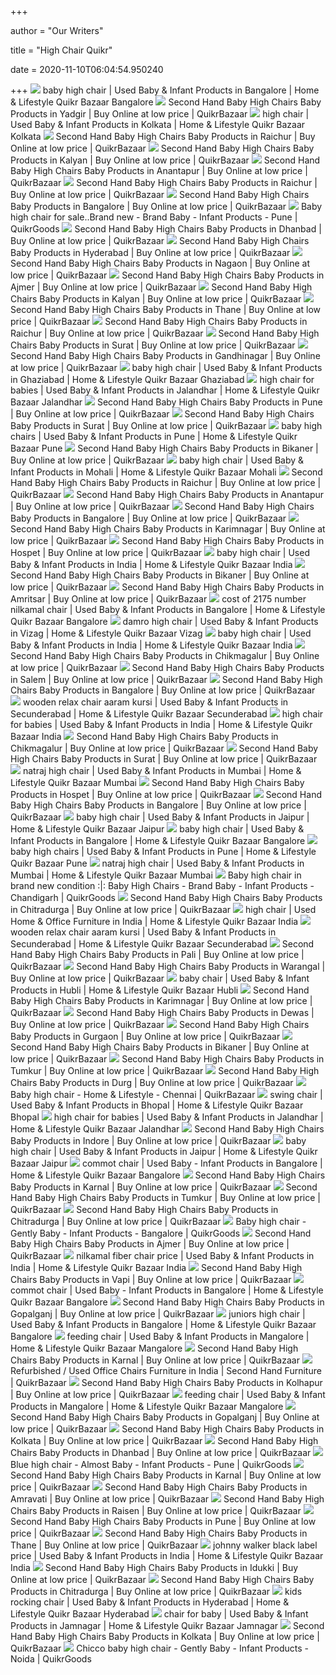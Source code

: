 +++
        
author = "Our Writers"
        
title = "High Chair Quikr"
        
date = 2020-11-10T06:04:54.950240
        
+++
[ ![](https://teja8.kuikr.com/i4/20200801/Fisher-price-baby-high-chair-VB201705171774173-ak_LWBP1050753489-1596255941.jpeg)](https://teja8.kuikr.com/i4/20200801/Fisher-price-baby-high-chair-VB201705171774173-ak_LWBP1050753489-1596255941.jpeg) baby high chair | Used Baby & Infant Products in Bangalore | Home &  Lifestyle Quikr Bazaar Bangalore
[ ![](https://teja8.kuikr.com/i4/20200305/Branded--LuvLap-high-chair-VB201705171774173-ak_LWBP1494141456-1583348311.png)](https://teja8.kuikr.com/i4/20200305/Branded--LuvLap-high-chair-VB201705171774173-ak_LWBP1494141456-1583348311.png) Second Hand Baby High Chairs Baby Products in Yadgir | Buy Online at low  price | QuikrBazaar
[ ![](https://teja8.kuikr.com/i4/20200725/Mothercare-High-Chair-VB201705171774173-ak_LWBP2128438521-1595660432.jpeg)](https://teja8.kuikr.com/i4/20200725/Mothercare-High-Chair-VB201705171774173-ak_LWBP2128438521-1595660432.jpeg) high chair | Used Baby & Infant Products in Kolkata | Home & Lifestyle Quikr  Bazaar Kolkata
[ ![](https://teja8.kuikr.com/i6/20200720/baby-highchair-and-carseat-as-a-combo-VB201705171774173-ak_WBP862162754-1595263082.png)](https://teja8.kuikr.com/i6/20200720/baby-highchair-and-carseat-as-a-combo-VB201705171774173-ak_WBP862162754-1595263082.png) Second Hand Baby High Chairs Baby Products in Raichur | Buy Online at low  price | QuikrBazaar
[ ![](https://teja8.kuikr.com/i6/20191023/Chico-high-Chair-for-kids-VB201705171774173-ak_LWBP840690893-1571849804.png)](https://teja8.kuikr.com/i6/20191023/Chico-high-Chair-for-kids-VB201705171774173-ak_LWBP840690893-1571849804.png) Second Hand Baby High Chairs Baby Products in Kalyan | Buy Online at low  price | QuikrBazaar
[ ![](https://teja8.kuikr.com/i5/20200121/Baby-Chicco-high-chair-for-feeding-in-perfect-condition-VB201705171774173-ak_LWBP161027134-1579590711.jpeg)](https://teja8.kuikr.com/i5/20200121/Baby-Chicco-high-chair-for-feeding-in-perfect-condition-VB201705171774173-ak_LWBP161027134-1579590711.jpeg) Second Hand Baby High Chairs Baby Products in Anantapur | Buy Online at low  price | QuikrBazaar
[ ![](https://teja8.kuikr.com/i6/20200722/R-for-Rabbit-brand-kids-high-chair-VB201705171774173-ak_LWBP379480718-1595408858.png)](https://teja8.kuikr.com/i6/20200722/R-for-Rabbit-brand-kids-high-chair-VB201705171774173-ak_LWBP379480718-1595408858.png) Second Hand Baby High Chairs Baby Products in Raichur | Buy Online at low  price | QuikrBazaar
[ ![](https://teja8.kuikr.com/i4/20201011/fisherprice-high-chair-with-6-height-position-and-3-incline-position-VB201705171774173-ak_LWBP1143272646-1602394632.jpeg)](https://teja8.kuikr.com/i4/20201011/fisherprice-high-chair-with-6-height-position-and-3-incline-position-VB201705171774173-ak_LWBP1143272646-1602394632.jpeg) Second Hand Baby High Chairs Baby Products in Bangalore | Buy Online at low  price | QuikrBazaar
[ ![](https://teja8.kuikr.com/i6/20201008/Baby-high-chair-for-saleBrand-new-VB201705171774173-ak_LWBP1765454354-1602142844_lg.jpeg)](https://teja8.kuikr.com/i6/20201008/Baby-high-chair-for-saleBrand-new-VB201705171774173-ak_LWBP1765454354-1602142844_lg.jpeg) Baby high chair for sale..Brand new - Brand Baby - Infant Products - Pune |  QuikrGoods
[ ![](https://teja8.kuikr.com/i6/20201021/High-Chair-for-toddler-dining-3000-VB201705171774173-ak_LWBP1012545806-1603251753.png)](https://teja8.kuikr.com/i6/20201021/High-Chair-for-toddler-dining-3000-VB201705171774173-ak_LWBP1012545806-1603251753.png) Second Hand Baby High Chairs Baby Products in Dhanbad | Buy Online at low  price | QuikrBazaar
[ ![](https://teja8.kuikr.com/i4/20201028/Babyhug-Fun-Feast-Highchair-Red-Adjustable-Food-Tray---Safety-Harness-VB201705171774173-ak_LWBP1187711091-1603857332.jpeg)](https://teja8.kuikr.com/i4/20201028/Babyhug-Fun-Feast-Highchair-Red-Adjustable-Food-Tray---Safety-Harness-VB201705171774173-ak_LWBP1187711091-1603857332.jpeg) Second Hand Baby High Chairs Baby Products in Hyderabad | Buy Online at low  price | QuikrBazaar
[ ![](https://teja8.kuikr.com/i4/20200903/High-Chair---R-for-Rabbit-VB201705171774173-ak_LWBP256239891-1599116066.jpeg)](https://teja8.kuikr.com/i4/20200903/High-Chair---R-for-Rabbit-VB201705171774173-ak_LWBP256239891-1599116066.jpeg) Second Hand Baby High Chairs Baby Products in Nagaon | Buy Online at low  price | QuikrBazaar
[ ![](https://teja8.kuikr.com/i6/20200217/BABY-HIGH-CHAIR-in-excellent-condition-VB201705171774173-ak_LWBP311273048-1581910543.png)](https://teja8.kuikr.com/i6/20200217/BABY-HIGH-CHAIR-in-excellent-condition-VB201705171774173-ak_LWBP311273048-1581910543.png) Second Hand Baby High Chairs Baby Products in Ajmer | Buy Online at low  price | QuikrBazaar
[ ![](https://teja8.kuikr.com/i6/20191019/Baby-high-chair-cum-feeding-chair-and-table-VB201705171774173-ak_LWBP1326911285-1571465956.png)](https://teja8.kuikr.com/i6/20191019/Baby-high-chair-cum-feeding-chair-and-table-VB201705171774173-ak_LWBP1326911285-1571465956.png) Second Hand Baby High Chairs Baby Products in Kalyan | Buy Online at low  price | QuikrBazaar
[ ![](https://teja8.kuikr.com/i4/20200207/Chicco-Baby-High-Chair-VB201705171774173-ak_LWBP1936833369-1581083762.jpeg)](https://teja8.kuikr.com/i4/20200207/Chicco-Baby-High-Chair-VB201705171774173-ak_LWBP1936833369-1581083762.jpeg) Second Hand Baby High Chairs Baby Products in Thane | Buy Online at low  price | QuikrBazaar
[ ![](https://teja8.kuikr.com/i4/20200725/Chicco-high-chair-VB201705171774173-ak_LWBP1184390844-1595669929.jpeg)](https://teja8.kuikr.com/i4/20200725/Chicco-high-chair-VB201705171774173-ak_LWBP1184390844-1595669929.jpeg) Second Hand Baby High Chairs Baby Products in Raichur | Buy Online at low  price | QuikrBazaar
[ ![](https://teja8.kuikr.com/i6/20201010/Baby-High-Chair-VB201705171774173-ak_LWBP1328660351-1602315236.png)](https://teja8.kuikr.com/i6/20201010/Baby-High-Chair-VB201705171774173-ak_LWBP1328660351-1602315236.png) Second Hand Baby High Chairs Baby Products in Surat | Buy Online at low  price | QuikrBazaar
[ ![](https://teja8.kuikr.com/i4/20200922/Suitable-for-babies-between-8-months-to-36-months-oldThe-high-chair-is-in-very-good-condition-and-can-be-used-for-feeding-purpose-VB201705171774173-ak_LWBP2012845185-1600781024.jpeg)](https://teja8.kuikr.com/i4/20200922/Suitable-for-babies-between-8-months-to-36-months-oldThe-high-chair-is-in-very-good-condition-and-can-be-used-for-feeding-purpose-VB201705171774173-ak_LWBP2012845185-1600781024.jpeg) Second Hand Baby High Chairs Baby Products in Gandhinagar | Buy Online at  low price | QuikrBazaar
[ ![](https://teja8.kuikr.com/i5/20201003/Baby-High-Chair-R-for-rabbit-VB201705171774173-ak_LWBP404368939-1601711616.jpeg)](https://teja8.kuikr.com/i5/20201003/Baby-High-Chair-R-for-rabbit-VB201705171774173-ak_LWBP404368939-1601711616.jpeg) baby high chair | Used Baby & Infant Products in Ghaziabad | Home &  Lifestyle Quikr Bazaar Ghaziabad
[ ![](https://teja8.kuikr.com/i4/20200224/Mothercare-baby-high-chair-VB201705171774173-ak_LWBP1809891252-1582517436.jpeg)](https://teja8.kuikr.com/i4/20200224/Mothercare-baby-high-chair-VB201705171774173-ak_LWBP1809891252-1582517436.jpeg) high chair for babies | Used Baby & Infant Products in Jalandhar | Home &  Lifestyle Quikr Bazaar Jalandhar
[ ![](https://teja8.kuikr.com/i6/20201031/Little-pumpkin-high-chair-3-in-1-VB201705171774173-ak_LWBP634071458-1604146329.jpeg)](https://teja8.kuikr.com/i6/20201031/Little-pumpkin-high-chair-3-in-1-VB201705171774173-ak_LWBP634071458-1604146329.jpeg) Second Hand Baby High Chairs Baby Products in Pune | Buy Online at low  price | QuikrBazaar
[ ![](https://teja8.kuikr.com/i5/20201003/baby-high-chair-for-sale-VB201705171774173-ak_LWBP501042190-1601749189.jpeg)](https://teja8.kuikr.com/i5/20201003/baby-high-chair-for-sale-VB201705171774173-ak_LWBP501042190-1601749189.jpeg) Second Hand Baby High Chairs Baby Products in Surat | Buy Online at low  price | QuikrBazaar
[ ![](https://teja8.kuikr.com/i6/20200620/Chicco-Pocket-Meal-Highchair-for-kids-VB201705171774173-ak_LWBP535418990-1592677616.jpeg)](https://teja8.kuikr.com/i6/20200620/Chicco-Pocket-Meal-Highchair-for-kids-VB201705171774173-ak_LWBP535418990-1592677616.jpeg) baby high chairs | Used Baby & Infant Products in Pune | Home & Lifestyle  Quikr Bazaar Pune
[ ![](https://teja8.kuikr.com/i5/20191106/Baby-high-chair-perfect-for-feeding-a-less-than-2-years-VB201705171774173-ak_LWBP670599640-1573046927.jpeg)](https://teja8.kuikr.com/i5/20191106/Baby-high-chair-perfect-for-feeding-a-less-than-2-years-VB201705171774173-ak_LWBP670599640-1573046927.jpeg) Second Hand Baby High Chairs Baby Products in Bikaner | Buy Online at low  price | QuikrBazaar
[ ![](https://teja8.kuikr.com/i5/20200213/I-Want-To-Sell-My-Baby-High-Chair-In-Gently-Used-In-Excellent-Well-Maintained-Condition-Pls-Call-9717155181-VB201705171774173-ak_LWBP1035657100-1581600924.jpeg)](https://teja8.kuikr.com/i5/20200213/I-Want-To-Sell-My-Baby-High-Chair-In-Gently-Used-In-Excellent-Well-Maintained-Condition-Pls-Call-9717155181-VB201705171774173-ak_LWBP1035657100-1581600924.jpeg) baby high chair | Used Baby & Infant Products in Mohali | Home & Lifestyle  Quikr Bazaar Mohali
[ ![](https://teja8.kuikr.com/i6/20200725/Baby-High-chair-VB201705171774173-ak_WBP731990264-1595663400.png)](https://teja8.kuikr.com/i6/20200725/Baby-High-chair-VB201705171774173-ak_WBP731990264-1595663400.png) Second Hand Baby High Chairs Baby Products in Raichur | Buy Online at low  price | QuikrBazaar
[ ![](https://teja8.kuikr.com/i5/20200202/R-for-Rabbit-High-Chair-VB201705171774173-ak_LWBP359905084-1580582266.jpeg)](https://teja8.kuikr.com/i5/20200202/R-for-Rabbit-High-Chair-VB201705171774173-ak_LWBP359905084-1580582266.jpeg) Second Hand Baby High Chairs Baby Products in Anantapur | Buy Online at low  price | QuikrBazaar
[ ![](https://teja8.kuikr.com/i5/20201011/High-chair-VB201705171774173-ak_LWBP599754769-1602422920.jpeg)](https://teja8.kuikr.com/i5/20201011/High-chair-VB201705171774173-ak_LWBP599754769-1602422920.jpeg) Second Hand Baby High Chairs Baby Products in Bangalore | Buy Online at low  price | QuikrBazaar
[ ![](https://teja8.kuikr.com/i5/20191023/Baby-High-Chair--Cots---Me-VB201705171774173-ak_LWBP662408848-1571847087.jpeg)](https://teja8.kuikr.com/i5/20191023/Baby-High-Chair--Cots---Me-VB201705171774173-ak_LWBP662408848-1571847087.jpeg) Second Hand Baby High Chairs Baby Products in Karimnagar | Buy Online at  low price | QuikrBazaar
[ ![](https://teja8.kuikr.com/i6/20200405/baby-high-chair-from-mothercare-VB201705171774173-ak_LWBP1147533542-1586083166.png)](https://teja8.kuikr.com/i6/20200405/baby-high-chair-from-mothercare-VB201705171774173-ak_LWBP1147533542-1586083166.png) Second Hand Baby High Chairs Baby Products in Hospet | Buy Online at low  price | QuikrBazaar
[ ![](https://teja8.kuikr.com/i4/20201011/baby-feeding-chair-VB201705171774173-ak_WBP595293978-1602431331.png)](https://teja8.kuikr.com/i4/20201011/baby-feeding-chair-VB201705171774173-ak_WBP595293978-1602431331.png) baby high chair | Used Baby & Infant Products in India | Home & Lifestyle  Quikr Bazaar India
[ ![](https://teja8.kuikr.com/i6/20191118/Fisher-price-baby-chair-with-recline-VB201705171774173-ak_LWBP879774512-1574089528.jpeg)](https://teja8.kuikr.com/i6/20191118/Fisher-price-baby-chair-with-recline-VB201705171774173-ak_LWBP879774512-1574089528.jpeg) Second Hand Baby High Chairs Baby Products in Bikaner | Buy Online at low  price | QuikrBazaar
[ ![](https://teja8.kuikr.com/i6/20200810/Almost-new-hardly-used-baby-high-chair-with-connected-table--VB201705171774173-ak_LWBP773382230-1597057728.png)](https://teja8.kuikr.com/i6/20200810/Almost-new-hardly-used-baby-high-chair-with-connected-table--VB201705171774173-ak_LWBP773382230-1597057728.png) Second Hand Baby High Chairs Baby Products in Amritsar | Buy Online at low  price | QuikrBazaar
[ ![](https://teja8.kuikr.com/i4/20200131/Wooden-baby-high-chair-for-sale-VB201705171774173-ak_LWBP1206725859-1580483788.jpeg)](https://teja8.kuikr.com/i4/20200131/Wooden-baby-high-chair-for-sale-VB201705171774173-ak_LWBP1206725859-1580483788.jpeg) cost of 2175 number nilkamal chair | Used Baby & Infant Products in  Bangalore | Home & Lifestyle Quikr Bazaar Bangalore
[ ![](https://teja8.kuikr.com/i5/20201025/Ikea-Antilop-Highchair-for-Baby-with-Tray-Safety-belt-Pink--VB201705171774173-ak_LWBP279890839-1603607000.jpeg)](https://teja8.kuikr.com/i5/20201025/Ikea-Antilop-Highchair-for-Baby-with-Tray-Safety-belt-Pink--VB201705171774173-ak_LWBP279890839-1603607000.jpeg) damro high chair | Used Baby & Infant Products in Vizag | Home & Lifestyle  Quikr Bazaar Vizag
[ ![](https://teja8.kuikr.com/i4/20201026/Baby-High-Chair-VB201705171774173-ak_LWBP1492675536-1603714561.png)](https://teja8.kuikr.com/i4/20201026/Baby-High-Chair-VB201705171774173-ak_LWBP1492675536-1603714561.png) baby high chair | Used Baby & Infant Products in India | Home & Lifestyle  Quikr Bazaar India
[ ![](https://teja8.kuikr.com/i4/20201012/Baby-hug-brand-Gently-used-high-chair-VB201705171774173-ak_LWBP292838628-1602526807.jpeg)](https://teja8.kuikr.com/i4/20201012/Baby-hug-brand-Gently-used-high-chair-VB201705171774173-ak_LWBP292838628-1602526807.jpeg) Second Hand Baby High Chairs Baby Products in Chikmagalur | Buy Online at  low price | QuikrBazaar
[ ![](https://teja8.kuikr.com/i6/20200120/Convertible-high-chair-VB201705171774173-ak_LWBP1736932217-1579529523.jpeg)](https://teja8.kuikr.com/i6/20200120/Convertible-high-chair-VB201705171774173-ak_LWBP1736932217-1579529523.jpeg) Second Hand Baby High Chairs Baby Products in Salem | Buy Online at low  price | QuikrBazaar
[ ![](https://teja8.kuikr.com/i5/20201030/Mothercare-High-chair-with-storage-basket-VB201705171774173-ak_LWBP1261137586-1604041877.png)](https://teja8.kuikr.com/i5/20201030/Mothercare-High-chair-with-storage-basket-VB201705171774173-ak_LWBP1261137586-1604041877.png) Second Hand Baby High Chairs Baby Products in Bangalore | Buy Online at low  price | QuikrBazaar
[ ![](https://teja8.kuikr.com/i4/20200920/Well-maintained-chicco-high-chair-for-sale-VB201705171774173-ak_LWBP390699192-1600588297.jpeg)](https://teja8.kuikr.com/i4/20200920/Well-maintained-chicco-high-chair-for-sale-VB201705171774173-ak_LWBP390699192-1600588297.jpeg) wooden relax chair aaram kursi | Used Baby & Infant Products in  Secunderabad | Home & Lifestyle Quikr Bazaar Secunderabad
[ ![](https://teja8.kuikr.com/i4/20200628/baby-hug-high-char-VB201705171774173-ak_LWBP949825503-1593360505.jpeg)](https://teja8.kuikr.com/i4/20200628/baby-hug-high-char-VB201705171774173-ak_LWBP949825503-1593360505.jpeg) high chair for babies | Used Baby & Infant Products in India | Home &  Lifestyle Quikr Bazaar India
[ ![](https://teja8.kuikr.com/i6/20201022/Baby-high-chair-VB201705171774173-ak_LWBP1046905874-1603360649.png)](https://teja8.kuikr.com/i6/20201022/Baby-high-chair-VB201705171774173-ak_LWBP1046905874-1603360649.png) Second Hand Baby High Chairs Baby Products in Chikmagalur | Buy Online at  low price | QuikrBazaar
[ ![](https://teja8.kuikr.com/i6/20200928/cam-Italy-imported-adjustable-feeding-chair-VB201705171774173-ak_LWBP1717293392-1601266308.jpeg)](https://teja8.kuikr.com/i6/20200928/cam-Italy-imported-adjustable-feeding-chair-VB201705171774173-ak_LWBP1717293392-1601266308.jpeg) Second Hand Baby High Chairs Baby Products in Surat | Buy Online at low  price | QuikrBazaar
[ ![](https://teja8.kuikr.com/i5/20200825/Graco-high-chair-for-VB201705171774173-ak_LWBP369609319-1598330323.jpeg)](https://teja8.kuikr.com/i5/20200825/Graco-high-chair-for-VB201705171774173-ak_LWBP369609319-1598330323.jpeg) natraj high chair | Used Baby & Infant Products in Mumbai | Home &  Lifestyle Quikr Bazaar Mumbai
[ ![](https://teja8.kuikr.com/i6/20200418/Babyhug-Fun-Feast-Highchair-used-----Chairs-VB201705171774173-ak_LWBP25599116-1587197284.jpeg)](https://teja8.kuikr.com/i6/20200418/Babyhug-Fun-Feast-Highchair-used-----Chairs-VB201705171774173-ak_LWBP25599116-1587197284.jpeg) Second Hand Baby High Chairs Baby Products in Hospet | Buy Online at low  price | QuikrBazaar
[ ![](https://teja8.kuikr.com/i5/20201020/Gently-used-baby-crib-with-bassinet-and-lot-of-other-items-like-pram-and-high-chair-are-on-sale-VB201705171774173-ak_LWBP1048125331-1603212728.jpeg)](https://teja8.kuikr.com/i5/20201020/Gently-used-baby-crib-with-bassinet-and-lot-of-other-items-like-pram-and-high-chair-are-on-sale-VB201705171774173-ak_LWBP1048125331-1603212728.jpeg) Second Hand Baby High Chairs Baby Products in Bangalore | Buy Online at low  price | QuikrBazaar
[ ![](https://teja8.kuikr.com/i4/20200729/Baby-High-chair--foldable-stroller-and-Booster-seat-VB201705171774173-ak_LWBP697778091-1595964295.jpeg)](https://teja8.kuikr.com/i4/20200729/Baby-High-chair--foldable-stroller-and-Booster-seat-VB201705171774173-ak_LWBP697778091-1595964295.jpeg) baby high chair | Used Baby & Infant Products in Jaipur | Home & Lifestyle  Quikr Bazaar Jaipur
[ ![](https://teja8.kuikr.com/i5/20200818/GRACO-High-Chair-in-good-condition-with-removable-tray-VB201705171774173-ak_WBP1408321804-1597766493.png)](https://teja8.kuikr.com/i5/20200818/GRACO-High-Chair-in-good-condition-with-removable-tray-VB201705171774173-ak_WBP1408321804-1597766493.png) baby high chair | Used Baby & Infant Products in Bangalore | Home &  Lifestyle Quikr Bazaar Bangalore
[ ![](https://teja8.kuikr.com/i5/20200630/Mothercare---UK--baby-high-chair-VB201705171774173-ak_LWBP776721979-1593508110.jpeg)](https://teja8.kuikr.com/i5/20200630/Mothercare---UK--baby-high-chair-VB201705171774173-ak_LWBP776721979-1593508110.jpeg) baby high chairs | Used Baby & Infant Products in Pune | Home & Lifestyle  Quikr Bazaar Pune
[ ![](https://teja8.kuikr.com/i4/20200818/Sunbaby-high-chair-green-VB201705171774173-ak_LWBP1275490131-1597734593.png)](https://teja8.kuikr.com/i4/20200818/Sunbaby-high-chair-green-VB201705171774173-ak_LWBP1275490131-1597734593.png) natraj high chair | Used Baby & Infant Products in Mumbai | Home &  Lifestyle Quikr Bazaar Mumbai
[ ![](https://teja8.kuikr.com/i4/20200222/Baby-high-chair-in-brand-new-condition-VB201705171774173-ak_LWBP1115925807-1582395985_lg.png)](https://teja8.kuikr.com/i4/20200222/Baby-high-chair-in-brand-new-condition-VB201705171774173-ak_LWBP1115925807-1582395985_lg.png) Baby high chair in brand new condition :|: Baby High Chairs - Brand Baby -  Infant Products - Chandigarh | QuikrGoods
[ ![](https://teja8.kuikr.com/i4/20191217/Fisher-price-4-in-1-high-chair-VB201705171774173-ak_LWBP1563122406-1576521440.jpeg)](https://teja8.kuikr.com/i4/20191217/Fisher-price-4-in-1-high-chair-VB201705171774173-ak_LWBP1563122406-1576521440.jpeg) Second Hand Baby High Chairs Baby Products in Chitradurga | Buy Online at  low price | QuikrBazaar
[ ![](https://teja8.kuikr.com/i6/20200829/high-chair-VB201705171774173-ak_WBP1102580621-1598725353.png)](https://teja8.kuikr.com/i6/20200829/high-chair-VB201705171774173-ak_WBP1102580621-1598725353.png) high chair | Used Home & Office Furniture in India | Home & Lifestyle Quikr  Bazaar India
[ ![](https://teja8.kuikr.com/i6/20200917/Baby-High-Chair-good-condition-VB201705171774173-ak_LWBP304219196-1600325864.jpeg)](https://teja8.kuikr.com/i6/20200917/Baby-High-Chair-good-condition-VB201705171774173-ak_LWBP304219196-1600325864.jpeg) wooden relax chair aaram kursi | Used Baby & Infant Products in  Secunderabad | Home & Lifestyle Quikr Bazaar Secunderabad
[ ![](https://teja8.kuikr.com/i6/20200221/chicco-high-chair-VB201705171774173-ak_LWBP870119966-1582264735.png)](https://teja8.kuikr.com/i6/20200221/chicco-high-chair-VB201705171774173-ak_LWBP870119966-1582264735.png) Second Hand Baby High Chairs Baby Products in Pali | Buy Online at low  price | QuikrBazaar
[ ![](https://teja8.kuikr.com/i5/20200823/Chicco-Baby-High-Chair-----Baby-High-Chairs-VB201705171774173-ak_LWBP1807645837-1598169975.jpeg)](https://teja8.kuikr.com/i5/20200823/Chicco-Baby-High-Chair-----Baby-High-Chairs-VB201705171774173-ak_LWBP1807645837-1598169975.jpeg) Second Hand Baby High Chairs Baby Products in Warangal | Buy Online at low  price | QuikrBazaar
[ ![](https://teja8.kuikr.com/i5/20201104/luvlap-high-chair-suitable-for-4-months-to-3-years-VB201705171774173-ak_WBP172379869-1604497712.png)](https://teja8.kuikr.com/i5/20201104/luvlap-high-chair-suitable-for-4-months-to-3-years-VB201705171774173-ak_WBP172379869-1604497712.png) baby chair | Used Baby & Infant Products in Hubli | Home & Lifestyle Quikr  Bazaar Hubli
[ ![](https://teja8.kuikr.com/i4/20191116/Mee-Mee-Baby-high-chair-for-6-months-to-6-years-VB201705171774173-ak_LWBP1783869831-1573901872.jpeg)](https://teja8.kuikr.com/i4/20191116/Mee-Mee-Baby-high-chair-for-6-months-to-6-years-VB201705171774173-ak_LWBP1783869831-1573901872.jpeg) Second Hand Baby High Chairs Baby Products in Karimnagar | Buy Online at  low price | QuikrBazaar
[ ![](https://teja8.kuikr.com/i4/20200216/High-Chair-for-kids-VB201705171774173-ak_LWBP176875425-1581862193.jpeg)](https://teja8.kuikr.com/i4/20200216/High-Chair-for-kids-VB201705171774173-ak_LWBP176875425-1581862193.jpeg) Second Hand Baby High Chairs Baby Products in Dewas | Buy Online at low  price | QuikrBazaar
[ ![](https://teja8.kuikr.com/i4/20201021/Babyhug-easy-diner-high-chair-with5-adjustable-heights-3-level-recline-VB201705171774173-ak_WBP1314734184-1603261171.png)](https://teja8.kuikr.com/i4/20201021/Babyhug-easy-diner-high-chair-with5-adjustable-heights-3-level-recline-VB201705171774173-ak_WBP1314734184-1603261171.png) Second Hand Baby High Chairs Baby Products in Gurgaon | Buy Online at low  price | QuikrBazaar
[ ![](https://teja8.kuikr.com/i4/20191026/Good-Condition-High-Chair-VB201705171774173-ak_LWBP1495535106-1572074983.jpeg)](https://teja8.kuikr.com/i4/20191026/Good-Condition-High-Chair-VB201705171774173-ak_LWBP1495535106-1572074983.jpeg) Second Hand Baby High Chairs Baby Products in Bikaner | Buy Online at low  price | QuikrBazaar
[ ![](https://teja8.kuikr.com/i5/20200206/Chicco-red-high-chair-VB201705171774173-ak_LWBP758963854-1580982828.png)](https://teja8.kuikr.com/i5/20200206/Chicco-red-high-chair-VB201705171774173-ak_LWBP758963854-1580982828.png) Second Hand Baby High Chairs Baby Products in Tumkur | Buy Online at low  price | QuikrBazaar
[ ![](https://teja8.kuikr.com/i6/20201018/BabyHug-High-Chair---6-axis-Ht-Adjustment---Ready-to-Use-VB201705171774173-ak_LWBP114908795-1603032542.png)](https://teja8.kuikr.com/i6/20201018/BabyHug-High-Chair---6-axis-Ht-Adjustment---Ready-to-Use-VB201705171774173-ak_LWBP114908795-1603032542.png) Second Hand Baby High Chairs Baby Products in Durg | Buy Online at low  price | QuikrBazaar
[ ![](https://teja8.kuikr.com/i4/20200830/Baby-high-chair-VB201705171774173-ak_LWBP463622427-1598782110.jpeg)](https://teja8.kuikr.com/i4/20200830/Baby-high-chair-VB201705171774173-ak_LWBP463622427-1598782110.jpeg) Baby high chair - Home & Lifestyle - Chennai | QuikrBazaar
[ ![](https://teja8.kuikr.com/i6/20200630/mothercare-brand-high-chair-VB201705171774173-ak_LWBP2049730769-1593508890.jpeg)](https://teja8.kuikr.com/i6/20200630/mothercare-brand-high-chair-VB201705171774173-ak_LWBP2049730769-1593508890.jpeg) swing chair | Used Baby & Infant Products in Bhopal | Home & Lifestyle Quikr  Bazaar Bhopal
[ ![](https://teja8.kuikr.com/i4/20201028/baby-high-chair-VB201705171774173-ak_LWBP575299515-1603885655.jpeg)](https://teja8.kuikr.com/i4/20201028/baby-high-chair-VB201705171774173-ak_LWBP575299515-1603885655.jpeg) high chair for babies | Used Baby & Infant Products in Jalandhar | Home &  Lifestyle Quikr Bazaar Jalandhar
[ ![](https://teja8.kuikr.com/i6/20200823/baby-highchair-in-mint-condition-VB201705171774173-ak_LWBP121913369-1598177900.png)](https://teja8.kuikr.com/i6/20200823/baby-highchair-in-mint-condition-VB201705171774173-ak_LWBP121913369-1598177900.png) Second Hand Baby High Chairs Baby Products in Indore | Buy Online at low  price | QuikrBazaar
[ ![](https://teja8.kuikr.com/i4/20200803/very-good-condition-VB201705171774173-ak_LWBP643885830-1596425735.png)](https://teja8.kuikr.com/i4/20200803/very-good-condition-VB201705171774173-ak_LWBP643885830-1596425735.png) baby high chair | Used Baby & Infant Products in Jaipur | Home & Lifestyle  Quikr Bazaar Jaipur
[ ![](https://teja8.kuikr.com/i5/20190925/Adjustable-sturdy-high-chair-VB201705171774173-ak_WBP274666726-1569393536.png)](https://teja8.kuikr.com/i5/20190925/Adjustable-sturdy-high-chair-VB201705171774173-ak_WBP274666726-1569393536.png) commot chair | Used Baby - Infant Products in Bangalore | Home & Lifestyle  Quikr Bazaar Bangalore
[ ![](https://teja8.kuikr.com/i4/20190922/Baby-High-Chair-VB201705171774173-ak_LWBP2013999654-1569147587.png)](https://teja8.kuikr.com/i4/20190922/Baby-High-Chair-VB201705171774173-ak_LWBP2013999654-1569147587.png) Second Hand Baby High Chairs Baby Products in Karnal | Buy Online at low  price | QuikrBazaar
[ ![](https://teja8.kuikr.com/i6/20200205/Chicco-Polly-2-in-1-sturdy-high-chair-VB201705171774173-ak_WBP1926309329-1580910250.png)](https://teja8.kuikr.com/i6/20200205/Chicco-Polly-2-in-1-sturdy-high-chair-VB201705171774173-ak_WBP1926309329-1580910250.png) Second Hand Baby High Chairs Baby Products in Tumkur | Buy Online at low  price | QuikrBazaar
[ ![](https://teja8.kuikr.com/i4/20200103/Chicco-Polly-high-chair--excellent-condition-VB201705171774173-ak_LWBP1875743472-1578065476.png)](https://teja8.kuikr.com/i4/20200103/Chicco-Polly-high-chair--excellent-condition-VB201705171774173-ak_LWBP1875743472-1578065476.png) Second Hand Baby High Chairs Baby Products in Chitradurga | Buy Online at  low price | QuikrBazaar
[ ![](https://teja8.kuikr.com/i6/20201018/Baby-high-chair-VB201705171774173-ak_WBP2094183209-1603016242.png)](https://teja8.kuikr.com/i6/20201018/Baby-high-chair-VB201705171774173-ak_WBP2094183209-1603016242.png) Baby high chair - Gently Baby - Infant Products - Bangalore | QuikrGoods
[ ![](https://teja8.kuikr.com/i6/20200124/luvlap-high-chair-VB201705171774173-ak_LWBP1302873272-1579838640.jpeg)](https://teja8.kuikr.com/i6/20200124/luvlap-high-chair-VB201705171774173-ak_LWBP1302873272-1579838640.jpeg) Second Hand Baby High Chairs Baby Products in Ajmer | Buy Online at low  price | QuikrBazaar
[ ![](https://teja8.kuikr.com/i4/20200513/Brand-new-unused-high-chair-VB201705171774173-ak_LWBP488898924-1589340038.png)](https://teja8.kuikr.com/i4/20200513/Brand-new-unused-high-chair-VB201705171774173-ak_LWBP488898924-1589340038.png) nilkamal fiber chair price | Used Baby & Infant Products in India | Home &  Lifestyle Quikr Bazaar India
[ ![](https://teja8.kuikr.com/i4/20200301/1st-Step-Baby-high-chair-VB201705171774173-ak_WBP136015098-1583031928.png)](https://teja8.kuikr.com/i4/20200301/1st-Step-Baby-high-chair-VB201705171774173-ak_WBP136015098-1583031928.png) Second Hand Baby High Chairs Baby Products in Vapi | Buy Online at low  price | QuikrBazaar
[ ![](https://teja8.kuikr.com/i6/20191019/Baby-high-chair-of-R-for-Rabbit-VB201705171774173-ak_LWBP157514606-1571469584.png)](https://teja8.kuikr.com/i6/20191019/Baby-high-chair-of-R-for-Rabbit-VB201705171774173-ak_LWBP157514606-1571469584.png) commot chair | Used Baby - Infant Products in Bangalore | Home & Lifestyle  Quikr Bazaar Bangalore
[ ![](https://teja8.kuikr.com/i6/20200314/as-good-as-new-used-for-3-days-VB201705171774173-ak_LWBP1067742539-1584154185.png)](https://teja8.kuikr.com/i6/20200314/as-good-as-new-used-for-3-days-VB201705171774173-ak_LWBP1067742539-1584154185.png) Second Hand Baby High Chairs Baby Products in Gopalganj | Buy Online at low  price | QuikrBazaar
[ ![](https://teja8.kuikr.com/i4/20200812/Baby-glider-chair-with-excellent-condition-VB201705171774173-ak_WBP683338947-1597235034.png)](https://teja8.kuikr.com/i4/20200812/Baby-glider-chair-with-excellent-condition-VB201705171774173-ak_WBP683338947-1597235034.png) juniors high chair | Used Baby & Infant Products in Bangalore | Home &  Lifestyle Quikr Bazaar Bangalore
[ ![](https://teja8.kuikr.com/i6/20200301/Baby-hug-wooden-High-chair-feeding-cum-study-table-with-25kg-capacity-VB201705171774173-ak_LWBP549925730-1583035308.png)](https://teja8.kuikr.com/i6/20200301/Baby-hug-wooden-High-chair-feeding-cum-study-table-with-25kg-capacity-VB201705171774173-ak_LWBP549925730-1583035308.png) feeding chair | Used Baby & Infant Products in Mangalore | Home & Lifestyle  Quikr Bazaar Mangalore
[ ![](https://teja8.kuikr.com/i6/20191001/New-like-high-chair-from-1st-Step-VB201705171774173-ak_WBP574390106-1569903997.png)](https://teja8.kuikr.com/i6/20191001/New-like-high-chair-from-1st-Step-VB201705171774173-ak_WBP574390106-1569903997.png) Second Hand Baby High Chairs Baby Products in Karnal | Buy Online at low  price | QuikrBazaar
[ ![](https://teja8.kuikr.com/i6/20201027/Syracuse-3-Axis-Adjustable-Office-Chair-VB201705171774173-ak_LWBP1674299567-1603817663.jpeg)](https://teja8.kuikr.com/i6/20201027/Syracuse-3-Axis-Adjustable-Office-Chair-VB201705171774173-ak_LWBP1674299567-1603817663.jpeg) Refurbished / Used Office Chairs Furniture in India | Second Hand Furniture  | QuikrBazaar
[ ![](https://teja8.kuikr.com/i6/20200614/Baby-High-Chair-from-Mom-n-Me-VB201705171774173-ak_LWBP1505365193-1592124649.jpeg)](https://teja8.kuikr.com/i6/20200614/Baby-High-Chair-from-Mom-n-Me-VB201705171774173-ak_LWBP1505365193-1592124649.jpeg) Second Hand Baby High Chairs Baby Products in Kolhapur | Buy Online at low  price | QuikrBazaar
[ ![](https://teja8.kuikr.com/i5/20200303/Baby-Kid-High-Chair-in-Superb-Condition-VB201705171774173-ak_LWBP1753737823-1583252544.jpeg)](https://teja8.kuikr.com/i5/20200303/Baby-Kid-High-Chair-in-Superb-Condition-VB201705171774173-ak_LWBP1753737823-1583252544.jpeg) feeding chair | Used Baby & Infant Products in Mangalore | Home & Lifestyle  Quikr Bazaar Mangalore
[ ![](https://teja8.kuikr.com/i6/20200227/Fischer-Price-4-in-1-High-Chair-VB201705171774173-ak_LWBP839002751-1582777861.jpeg)](https://teja8.kuikr.com/i6/20200227/Fischer-Price-4-in-1-High-Chair-VB201705171774173-ak_LWBP839002751-1582777861.jpeg) Second Hand Baby High Chairs Baby Products in Gopalganj | Buy Online at low  price | QuikrBazaar
[ ![](https://teja8.kuikr.com/i6/20200225/Chicco-Polly-2-in-1-sturdy-high-chair-VB201705171774173-ak_WBP1291296758-1582630531.png)](https://teja8.kuikr.com/i6/20200225/Chicco-Polly-2-in-1-sturdy-high-chair-VB201705171774173-ak_WBP1291296758-1582630531.png) Second Hand Baby High Chairs Baby Products in Kolkata | Buy Online at low  price | QuikrBazaar
[ ![](https://teja8.kuikr.com/i5/20201016/Kids-Feeding-High-Chair-VB201705171774173-ak_LWBP749821123-1602837705.jpeg)](https://teja8.kuikr.com/i5/20201016/Kids-Feeding-High-Chair-VB201705171774173-ak_LWBP749821123-1602837705.jpeg) Second Hand Baby High Chairs Baby Products in Dhanbad | Buy Online at low  price | QuikrBazaar
[ ![](https://teja9.kuikr.com/i5/20200815/Blue-high-chair-VB201705171774173-ak_LWBP1014223816-1597480839.jpeg)](https://teja9.kuikr.com/i5/20200815/Blue-high-chair-VB201705171774173-ak_LWBP1014223816-1597480839.jpeg) Blue high chair - Almost Baby - Infant Products - Pune | QuikrGoods
[ ![](https://teja8.kuikr.com/i5/20190929/Luvlap-Baby-High-Chair-in-excellent-condition-VB201705171774173-ak_WBP1781782879-1569750399.png)](https://teja8.kuikr.com/i5/20190929/Luvlap-Baby-High-Chair-in-excellent-condition-VB201705171774173-ak_WBP1781782879-1569750399.png) Second Hand Baby High Chairs Baby Products in Karnal | Buy Online at low  price | QuikrBazaar
[ ![](https://teja8.kuikr.com/i4/20200613/Chicco-Lighweight---Comoact-Pocket-Meal-High-Chair-VB201705171774173-ak_LWBP352063974-1592056417.jpeg)](https://teja8.kuikr.com/i4/20200613/Chicco-Lighweight---Comoact-Pocket-Meal-High-Chair-VB201705171774173-ak_LWBP352063974-1592056417.jpeg) Second Hand Baby High Chairs Baby Products in Amravati | Buy Online at low  price | QuikrBazaar
[ ![](https://teja8.kuikr.com/i6/20200205/Babyhug-High-Chair---Green---White-VB201705171774173-ak_LWBP13918940-1580892333.png)](https://teja8.kuikr.com/i6/20200205/Babyhug-High-Chair---Green---White-VB201705171774173-ak_LWBP13918940-1580892333.png) Second Hand Baby High Chairs Baby Products in Raisen | Buy Online at low  price | QuikrBazaar
[ ![](https://teja8.kuikr.com/i4/20201016/Good-quality-high-chair-at-throw-away-price-VB201705171774173-ak_LWBP1760962596-1602787420.jpeg)](https://teja8.kuikr.com/i4/20201016/Good-quality-high-chair-at-throw-away-price-VB201705171774173-ak_LWBP1760962596-1602787420.jpeg) Second Hand Baby High Chairs Baby Products in Pune | Buy Online at low  price | QuikrBazaar
[ ![](https://teja8.kuikr.com/i6/20200216/Graco-Baby-High-Chair-VB201705171774173-ak_LWBP959782745-1581867981.png)](https://teja8.kuikr.com/i6/20200216/Graco-Baby-High-Chair-VB201705171774173-ak_LWBP959782745-1581867981.png) Second Hand Baby High Chairs Baby Products in Thane | Buy Online at low  price | QuikrBazaar
[ ![](https://teja8.kuikr.com/i4/20200630/Italian-brand-Chicco-high-chair-in-good-condition-at-good-price-VB201705171774173-ak_LWBP1437658080-1593509819.png)](https://teja8.kuikr.com/i4/20200630/Italian-brand-Chicco-high-chair-in-good-condition-at-good-price-VB201705171774173-ak_LWBP1437658080-1593509819.png) johnny walker black label price | Used Baby & Infant Products in India |  Home & Lifestyle Quikr Bazaar India
[ ![](https://teja8.kuikr.com/i5/20200628/Chicco-High-Chair-2-years-old-for-10000-VB201705171774173-ak_LWBP1427124187-1593329393.jpeg)](https://teja8.kuikr.com/i5/20200628/Chicco-High-Chair-2-years-old-for-10000-VB201705171774173-ak_LWBP1427124187-1593329393.jpeg) Second Hand Baby High Chairs Baby Products in Idukki | Buy Online at low  price | QuikrBazaar
[ ![](https://teja8.kuikr.com/i6/20200105/Fisher-Price-4-in-1-High-Chair--Multicolor--VB201705171774173-ak_LWBP162122192-1578206255.png)](https://teja8.kuikr.com/i6/20200105/Fisher-Price-4-in-1-High-Chair--Multicolor--VB201705171774173-ak_LWBP162122192-1578206255.png) Second Hand Baby High Chairs Baby Products in Chitradurga | Buy Online at  low price | QuikrBazaar
[ ![](https://teja8.kuikr.com/i5/20200203/Baby-High-Chair-VB201705171774173-ak_LWBP1384822555-1580705193.jpeg)](https://teja8.kuikr.com/i5/20200203/Baby-High-Chair-VB201705171774173-ak_LWBP1384822555-1580705193.jpeg) kids rocking chair | Used Baby & Infant Products in Hyderabad | Home &  Lifestyle Quikr Bazaar Hyderabad
[ ![](https://teja8.kuikr.com/i4/20200906/Baby-high-chair-with-detachable-table-VB201705171774173-ak_LWBP1142172891-1599407456.jpeg)](https://teja8.kuikr.com/i4/20200906/Baby-high-chair-with-detachable-table-VB201705171774173-ak_LWBP1142172891-1599407456.jpeg) chair for baby | Used Baby & Infant Products in Jamnagar | Home & Lifestyle  Quikr Bazaar Jamnagar
[ ![](https://teja8.kuikr.com/i4/20200224/good-condition-convertible-high-chair-VB201705171774173-ak_LWBP2051675571-1582553909.png)](https://teja8.kuikr.com/i4/20200224/good-condition-convertible-high-chair-VB201705171774173-ak_LWBP2051675571-1582553909.png) Second Hand Baby High Chairs Baby Products in Kolkata | Buy Online at low  price | QuikrBazaar
[ ![](https://teja8.kuikr.com/i4/20200923/Chicco-baby-high-chair-VB201705171774173-ak_LWBP1990018422-1600862547_lg.jpeg)](https://teja8.kuikr.com/i4/20200923/Chicco-baby-high-chair-VB201705171774173-ak_LWBP1990018422-1600862547_lg.jpeg) Chicco baby high chair - Gently Baby - Infant Products - Noida | QuikrGoods
